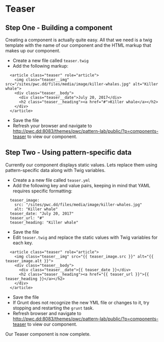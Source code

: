 # Teaser

## Step One - Building a component
Creating a component is actually quite easy.  All that we need is a twig template with the name of our component and the HTML markup that makes up our component.

- Create a new file called `teaser.twig`
- Add the following markup:

```
  <article class="teaser" role="article">
    <img class="teaser__img" src="/sites/pwc.dd/files/media/image/killer-whales.jpg" alt="Killer whale">
    <div class="teaser__body">
      <div class="teaser__date">July 20, 2017</div>
      <h2 class="teaser__heading"><a href="#">Killer whale</a></h2>
    </div>
  </article>
```

- Save the file
- Refresh your browser and navigate to http://pwc.dd:8083/themes/pwc/pattern-lab/public/?p=components-teaser to view our component.

## Step Two - Using pattern-specific data
Currently our component displays static values.  Lets replace them using pattern-specific data along with Twig variables.

- Create a a new file called `teaser.yml`
- Add the following key and value pairs, keeping in mind that YAML requires specific formatting:

```
  teaser_image:
    src: "/sites/pwc.dd/files/media/image/killer-whales.jpg"
    alt: "Killer whale"
  teaser_date: "July 20, 2017"
  teaser_url: "#"
  teaser_heading: "Killer whale"
```

- Save the file
- Edit `teaser.twig` and replace the static values with Twig variables for each key.

```
  <article class="teaser" role="article">
    <img class="teaser__img" src="{{ teaser_image.src }}" alt="{{ teaser_image.alt }}">
    <div class="teaser__body">
      <div class="teaser__date">{{ teaser_date }}</div>
      <h2 class="teaser__heading"><a href="{{ teaser_url }}">{{ teaser_heading }}</a></h2>
    </div>
  </article>
```

- Save the file
- If Grunt does not recognize the new YML file or changes to it, try stopping and restarting the `grunt` task.
- Refresh browser and navigate to http://pwc.dd:8083/themes/pwc/pattern-lab/public/?p=components-teaser to view our component.

Our Teaser component is now complete.
